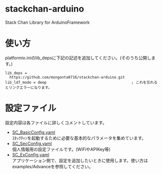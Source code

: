 # stackchan-arduino
Stack Chan Library for ArduinoFramework

# 使い方

platformio.iniのlib_depsに下記の記述を追加してください。(そのうち公開します。)

```
lib_deps = 
  https://github.com/mongonta0716/stackchan-arduino.git
lib_ldf_mode = deep                                       ; これを忘れるとリンクエラーになります。
```

# 設定ファイル
設定内容は各ファイルに詳しくコメントしています。
- [SC_BasicConfig.yaml](./data/yaml/SC_BasicConfig.yaml)<br>ｽﾀｯｸﾁｬﾝを起動するために必要な基本的なパラメータを集めています。
- [SC_SecConfig.yaml](./data/yaml/SC_SecConfig.yaml)<br>個人情報用の設定ファイルです。(WiFiやAPIKey等)
- [SC_ExConfig.yaml](./data/yaml/SC_ExConfig.yaml)<br>アプリケーション側で、設定を追加したいときに使用します。使い方はexamples/Advanceを参照してください。

